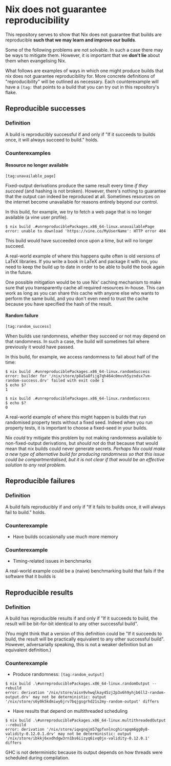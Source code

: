 # Nix does not guarantee reproducibility

This repository serves to show that Nix does not guarantee that builds are reproducible **such that we may learn and improve our builds**.

Some of the following problems are not solvable.
In such a case there may be ways to mitigate them.
However, it is important that we **don't lie** about them when evangelising Nix.


What follows are examples of ways in which one might produce builds that nix does not guarantee reproducibility for.
More concrete definitions of "reproducibility" will be outlined as necessary.
Each counterexample will have a `[tag:` that points to a build that you can try out in this repository's flake.

## Reproducible successes

### Definition

A build is reproducibly successful if and only if "If it succeeds to builds once, it will always succeed to build." holds.

### Counterexamples

#### Resource no longer available

`[tag:unavailable_page]`

Fixed-output derivations produce the same result every time *if they succeed* (and hashing is not broken).
However, there's nothing to guarantee that the output can indeed be reproduced at all.
Sometimes resources on the internet become unavailable for reasons entirely beyond our control.

In this build, for example, we try to fetch a web page that is no longer available (a vine user profile).

```console
$ nix build .#unreproduciblePackages.x86_64-linux.unavailablePage
error: unable to download 'https://vine.co/MyUserName': HTTP error 404
```

This build would have succeeded once upon a time, but will no longer succeed.


A real-world example of where this happens quite often is old versions of LaTeX libraries.
If you write a book in LaTeX and package it with nix, you need to keep the build up to date in order to be able to build the book again in the future.

One possible mitigation would be to use Nix' caching mechanism to make sure that you transparently cache all required resources in-house.
This can work as long as you can share this cache with anyone else who wants to perform the same build, and you don't even need to trust the cache because you have specified the hash of the result.

#### Random failure

`[tag:random_success]`

When builds use randomness, whether they succeed or not may depend on that randomness.
In such a case, the build will sometimes fail where previously it would have passed.

In this build, for example, we access randomness to fail about half of the time:

``` console
$ nix build .#unreproduciblePackages.x86_64-linux.randomSuccess
error: builder for '/nix/store/p8a5a8fijg7qh464c0mvvh5yzndsx7vm-random-success.drv' failed with exit code 1
$ echo $?
1

$ nix build .#unreproduciblePackages.x86_64-linux.randomSuccess
$ echo $?
0
```
 
A real-world example of where this might happen is builds that run randomised property tests without a fixed seed.
Indeed when you run property tests, it is important to choose a fixed-seed in your builds.

Nix _could_ try mitigate this problem by not making randomness available to non-fixed-output derivations, but _should not_ do that because that would mean that nix builds could never generate secrets.
_Perhaps Nix could make a new type of alternative build for producing randomness so that this issue could be compartmentalised, but it is not clear if that would be an effective solution to any real problem._

## Reproducible failures

### Definition

A build fails reproducibly if and only if "If it fails to builds once, it will always fail to build." holds.

### Counterexample

* Have builds occasionally use _much_ more memory

### Counterexample

* Timing-related issues in benchmarks

A real-world example could be a (naive) benchmarking build that fails if the software that it builds is 

## Reproducible results

### Definition

A build has reproducible results if and only if "If it succeeds to build, the result will be bit-for-bit identical to any other successful build".

(You might think that a version of this definition could be "If it succeeds to build, the result will be practically equivalent to any other successful build".
However, adversarially speaking, this is not a weaker definition but an equivalent definition.)

### Counterexample

* Produce randomness: `[tag:random_output]`

``` console
$ nix build .\#unreproduciblePackages.x86_64-linux.randomOutput --rebuild
error: derivation '/nix/store/aisn9vhwqlkay45zj2p3v6h9yhjb6ll2-random-output.drv' may not be deterministic: output '/nix/store/s6y0k5kdmiwy6jrv7bqjgsgrhd21s2my-random-output' differs
```

* Have results that depend on multithreaded scheduling

``` console
$ nix build .\#unreproduciblePackages.x86_64-linux.multithreadedOutput --rebuild
error: derivation '/nix/store/iqxgnqjm57qpfxnlncghirapqm6gg0y8-validity-0.12.0.1.drv' may not be deterministic: output '/nix/store/ibkkj6xxdhdgw3rn1bs6iizyq6ivq0jx-validity-0.12.0.1' differs
```

GHC is not deterministic because its output depends on how threads were scheduled during compilation.
